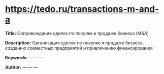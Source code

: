 # https://tedo.ru/transactions-m-and-a

**Title:** Сопровождение сделок по покупке и продаже бизнеса (M&A)

**Description:** Организация сделок по покупке и продаже бизнеса, созданию совместных предприятий и привлечению финансирования

**Keywords:** — — —

**Author:** — — —

